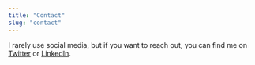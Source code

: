 ```yaml
---
title: "Contact"
slug: "contact"
---
```


I rarely use social media, but if you want to reach out, you can find me on [Twitter](https://twitter.com/eshack94_dev) or [LinkedIn](https://www.linkedin.com/in/elijah-shackelford/).
